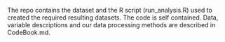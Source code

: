 The repo contains the dataset and the R script (run_analysis.R) used to created 
the required resulting datasets. The code is self contained. 
Data, variable descriptions and our data processing methods are described in CodeBook.md.